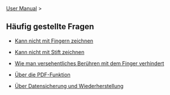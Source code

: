 [User Manual](/dragonnest/drawnote/manual/en) >

Häufig gestellte Fragen
---

- [Kann nicht mit Fingern zeichnen](fingers.md)

- [Kann nicht mit Stift zeichnen](stylus.md)

- [Wie man versehentliches Berühren mit dem Finger verhindert](mistouch.md)

- [Über die PDF-Funktion](pdf.md)

- [Über Datensicherung und Wiederherstellung](data_backup_and_recovery.md)